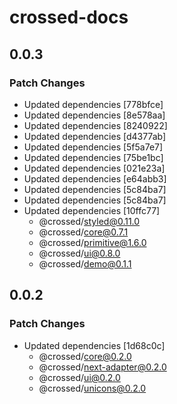 # crossed-docs

## 0.0.3

### Patch Changes

- Updated dependencies [778bfce]
- Updated dependencies [8e578aa]
- Updated dependencies [8240922]
- Updated dependencies [d4377ab]
- Updated dependencies [5f5a7e7]
- Updated dependencies [75be1bc]
- Updated dependencies [021e23a]
- Updated dependencies [e64abb3]
- Updated dependencies [5c84ba7]
- Updated dependencies [5c84ba7]
- Updated dependencies [10ffc77]
  - @crossed/styled@0.11.0
  - @crossed/core@0.7.1
  - @crossed/primitive@1.6.0
  - @crossed/ui@0.8.0
  - @crossed/demo@0.1.1

## 0.0.2

### Patch Changes

- Updated dependencies [1d68c0c]
  - @crossed/core@0.2.0
  - @crossed/next-adapter@0.2.0
  - @crossed/ui@0.2.0
  - @crossed/unicons@0.2.0
